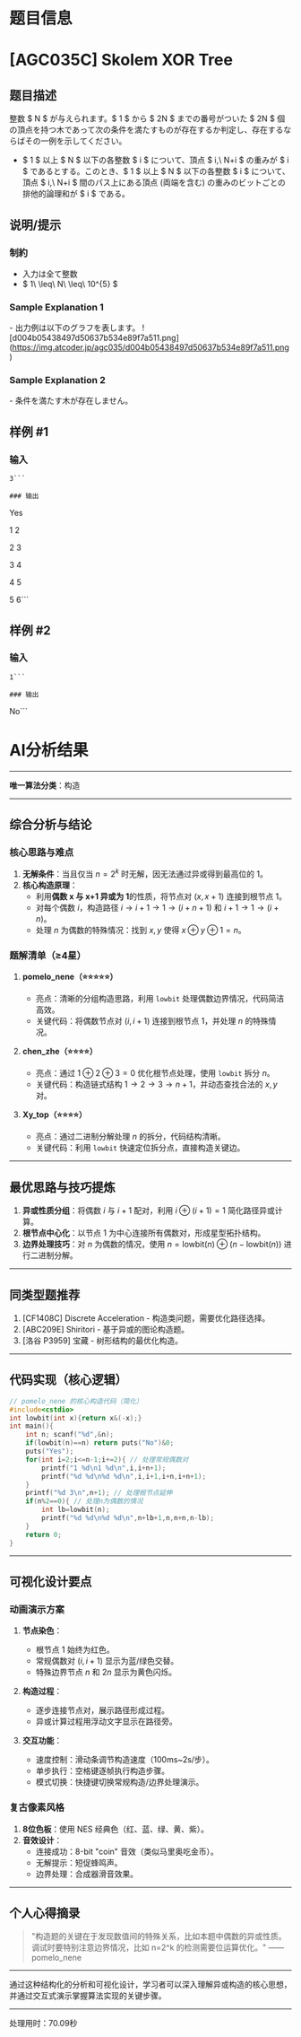 # 题目信息

# [AGC035C] Skolem XOR Tree

## 题目描述

[problemUrl]: https://atcoder.jp/contests/agc035/tasks/agc035_c

整数 $ N $ が与えられます。$ 1 $ から $ 2N $ までの番号がついた $ 2N $ 個の頂点を持つ木であって次の条件を満たすものが存在するか判定し、存在するならばその一例を示してください。

- $ 1 $ 以上 $ N $ 以下の各整数 $ i $ について、頂点 $ i,\ N+i $ の重みが $ i $ であるとする。このとき、$ 1 $ 以上 $ N $ 以下の各整数 $ i $ について、頂点 $ i,\ N+i $ 間のパス上にある頂点 (両端を含む) の重みのビットごとの排他的論理和が $ i $ である。

## 说明/提示

### 制約

- 入力は全て整数
- $ 1\ \leq\ N\ \leq\ 10^{5} $

### Sample Explanation 1

\- 出力例は以下のグラフを表します。 !\[d004b05438497d50637b534e89f7a511.png\](https://img.atcoder.jp/agc035/d004b05438497d50637b534e89f7a511.png)

### Sample Explanation 2

\- 条件を満たす木が存在しません。

## 样例 #1

### 输入

```
3```

### 输出

```
Yes

1 2

2 3

3 4

4 5

5 6```

## 样例 #2

### 输入

```
1```

### 输出

```
No```

# AI分析结果



---

**唯一算法分类**：构造

---

## 综合分析与结论

### 核心思路与难点
1. **无解条件**：当且仅当 $n=2^k$ 时无解，因无法通过异或得到最高位的 1。
2. **核心构造原理**：
   - 利用**偶数 x 与 x+1 异或为 1**的性质，将节点对 $(x, x+1)$ 连接到根节点 1。
   - 对每个偶数 $i$，构造路径 $i \to i+1 \to 1 \to (i+n+1)$ 和 $i+1 \to 1 \to (i+n)$。
   - 处理 $n$ 为偶数的特殊情况：找到 $x,y$ 使得 $x \oplus y \oplus 1 = n$。

### 题解清单（≥4星）
1. **pomelo_nene（⭐⭐⭐⭐⭐）**  
   - 亮点：清晰的分组构造思路，利用 `lowbit` 处理偶数边界情况，代码简洁高效。
   - 关键代码：将偶数节点对 $(i,i+1)$ 连接到根节点 1，并处理 $n$ 的特殊情况。

2. **chen_zhe（⭐⭐⭐⭐）**  
   - 亮点：通过 $1 \oplus 2 \oplus 3=0$ 优化根节点处理，使用 `lowbit` 拆分 $n$。
   - 关键代码：构造链式结构 $1 \to 2 \to 3 \to n+1$，并动态查找合法的 $x,y$ 对。

3. **Xy_top（⭐⭐⭐⭐）**  
   - 亮点：通过二进制分解处理 $n$ 的拆分，代码结构清晰。
   - 关键代码：利用 `lowbit` 快速定位拆分点，直接构造关键边。

---

## 最优思路与技巧提炼
1. **异或性质分组**：将偶数 $i$ 与 $i+1$ 配对，利用 $i \oplus (i+1) = 1$ 简化路径异或计算。
2. **根节点中心化**：以节点 1 为中心连接所有偶数对，形成星型拓扑结构。
3. **边界处理技巧**：对 $n$ 为偶数的情况，使用 $n = \text{lowbit}(n) \oplus (n - \text{lowbit}(n))$ 进行二进制分解。

---

## 同类型题推荐
1. [CF1408C] Discrete Acceleration - 构造类问题，需要优化路径选择。
2. [ABC209E] Shiritori - 基于异或的图论构造题。
3. [洛谷 P3959] 宝藏 - 树形结构的最优化构造。

---

## 代码实现（核心逻辑）
```cpp
// pomelo_nene 的核心构造代码（简化）
#include<cstdio>
int lowbit(int x){return x&(-x);}
int main(){
    int n; scanf("%d",&n);
    if(lowbit(n)==n) return puts("No")&0;
    puts("Yes");
    for(int i=2;i<=n-1;i+=2){ // 处理常规偶数对
        printf("1 %d\n1 %d\n",i,i+n+1);
        printf("%d %d\n%d %d\n",i,i+1,i+n,i+n+1);
    }
    printf("%d 3\n",n+1); // 处理根节点延伸
    if(n%2==0){ // 处理n为偶数的情况
        int lb=lowbit(n);
        printf("%d %d\n%d %d\n",n+lb+1,n,n+n,n-lb);
    }
    return 0;
}
```

---

## 可视化设计要点
### 动画演示方案
1. **节点染色**：
   - 根节点 1 始终为红色。
   - 常规偶数对 $(i,i+1)$ 显示为蓝/绿色交替。
   - 特殊边界节点 $n$ 和 $2n$ 显示为黄色闪烁。

2. **构造过程**：
   - 逐步连接节点对，展示路径形成过程。
   - 异或计算过程用浮动文字显示在路径旁。

3. **交互功能**：
   - 速度控制：滑动条调节构造速度（100ms~2s/步）。
   - 单步执行：空格键逐帧执行构造步骤。
   - 模式切换：快捷键切换常规构造/边界处理演示。

### 复古像素风格
1. **8位色板**：使用 NES 经典色（红、蓝、绿、黄、紫）。
2. **音效设计**：
   - 连接成功：8-bit "coin" 音效（类似马里奥吃金币）。
   - 无解提示：短促蜂鸣声。
   - 边界处理：合成器滑音效果。

---

## 个人心得摘录
> "构造题的关键在于发现数值间的特殊关系，比如本题中偶数的异或性质。调试时要特别注意边界情况，比如 n=2^k 的检测需要位运算优化。" —— pomelo_nene

---

通过这种结构化的分析和可视化设计，学习者可以深入理解异或构造的核心思想，并通过交互式演示掌握算法实现的关键步骤。

---
处理用时：70.09秒